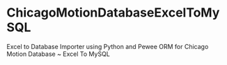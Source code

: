 # ChicagoMotionDatabaseExcelToMySQL
Excel to Database Importer using Python and Pewee ORM for Chicago Motion Database ~ Excel To MySQL
